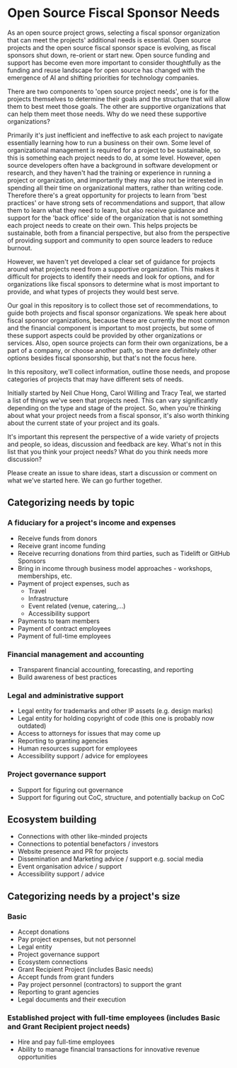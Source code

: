 # Open Source Fiscal Sponsor Needs

As an open source project grows, selecting a fiscal sponsor organization that can meet the projects' additional needs is essential. Open source projects and the open source fiscal sponsor space is evolving, as fiscal sponsors shut down, re-orient or start new. Open source funding and support has become even more important to consider thoughtfully as the funding and reuse landscape for open source has changed with the emergence of AI and shifting priorities for technology companies. 

There are two components to 'open source project needs', one is for the projects themselves to determine their goals and the structure that will allow them to best meet those goals. The other are supportive organizations that can help them meet those needs. Why do we need these supportive organizations? 

Primarily it's just inefficient and ineffective to ask each project to navigate essentially learning how to run a business on their own. Some level of organizational management is required for a project to be sustainable, so this is something each project needs to do, at some level. However, open source developers often have a background in software development or research, and they haven't had the training or experience in running a project or organization, and importantly they may also not be interested in spending all their time on organizational matters, rather than writing code. Therefore there's a great opportunity for projects to learn from 'best practices' or have strong sets of recommendations and support, that allow them to learn what they need to learn, but also receive guidance and support for the 'back office' side of the organization that is not something each project needs to create on their own. This helps projects be sustainable, both from a financial perspective, but also from the perspective of providing support and community to open source leaders to reduce burnout. 

However, we haven't yet developed a clear set of guidance for projects around what projects need from a supportive organization. This makes it difficult for projects to identify their needs and look for options, and for organizations like fiscal sponsors to determine what is most important to provide, and what types of projects they would best serve. 

Our goal in this repository is to collect those set of recommendations, to guide both projects and fiscal sponsor organizations. We speak here about fiscal sponsor organizations, because these are currently the most common and the financial component is important to most projects, but some of these support aspects could be provided by other organizations or services. Also, open source projects can form their own organizations, be a part of a company, or choose another path, so there are definitely other options besides fiscal sponsorship, but that's not the focus here. 

In this repository, we’ll collect information, outline those needs, and propose categories of projects that may have different sets of needs. 

Initially started by Neil Chue Hong, Carol Willing and Tracy Teal, we started a list of things we've seen that projects need. This can vary significantly depending on the type and stage of the project. So, when you're thinking about what your project needs from a fiscal sponsor, it's also worth thinking about the current state of your project and its goals. 

It's important this represent the perspective of a wide variety of projects and people, so ideas, discussion and feedback are key. What's not in this list that you think your project needs? What do you think needs more discussion? 

Please create an issue to share ideas, start a discussion or comment on what we've started here. We can go further together.

## Categorizing needs by topic

### A fiduciary for a project's income and expenses
- Receive funds from donors
- Receive grant income funding
- Receive recurring donations from third parties, such as Tidelift or GitHub Sponsors
- Bring in income through business model approaches - workshops, memberships, etc.
- Payment of project expenses, such as
  - Travel
  - Infrastructure
  - Event related (venue, catering,...)
  - Accessibility support
- Payments to team members
- Payment of contract employees
- Payment of full-time employees

### Financial management and accounting
- Transparent financial accounting, forecasting, and reporting
- Build awareness of best practices

### Legal and administrative support
- Legal entity for trademarks and other IP assets (e.g. design marks)
- Legal entity for holding copyright of code (this one is probably now outdated)
- Access to attorneys for issues that may come up
- Reporting to granting agencies
- Human resources support for employees
- Accessibility support / advice for employees

### Project governance support
- Support for figuring out governance
- Support for figuring out CoC, structure, and potentially backup on CoC

## Ecosystem building
- Connections with other like-minded projects
- Connections to potential benefactors / investors
- Website presence and PR for projects
- Dissemination and Marketing advice / support e.g. social media
- Event organisation advice / support
- Accessibility support / advice 


## Categorizing needs by a project's size

### Basic
- Accept donations
- Pay project expenses, but not personnel
- Legal entity
- Project governance support
- Ecosystem connections
- Grant Recipient Project (includes Basic needs)
- Accept funds from grant funders
- Pay project personnel (contractors) to support the grant
- Reporting to grant agencies
- Legal documents and their execution

### Established project with full-time employees (includes Basic and Grant Recipient project needs)
- Hire and pay full-time employees
- Ability to manage financial transactions for innovative revenue opportunities

